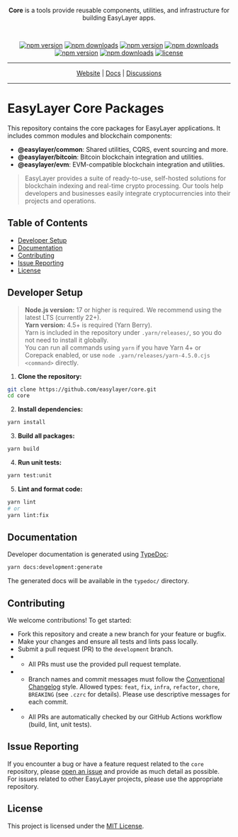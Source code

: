 <p align="center">
  <b>Core</b> is a tools provide reusable components, utilities, and infrastructure for building EasyLayer apps.
</p>
<br>

<p align="center">
  <a href="https://www.npmjs.com/package/@easylayer/common"><img alt="npm version" src="https://img.shields.io/npm/v/@easylayer/common.svg?style=flat-square"></a>
  <a href="https://www.npmjs.com/package/@easylayer/common"><img alt="npm downloads" src="https://img.shields.io/npm/dm/@easylayer/common.svg?style=flat-square"></a>
  <a href="https://www.npmjs.com/package/@easylayer/bitcoin"><img alt="npm version" src="https://img.shields.io/npm/v/@easylayer/bitcoin.svg?style=flat-square"></a>
  <a href="https://www.npmjs.com/package/@easylayer/bitcoin"><img alt="npm downloads" src="https://img.shields.io/npm/dm/@easylayer/bitcoin.svg?style=flat-square"></a>
  <a href="https://www.npmjs.com/package/@easylayer/evm"><img alt="npm version" src="https://img.shields.io/npm/v/@easylayer/evm.svg?style=flat-square"></a>
  <a href="https://www.npmjs.com/package/@easylayer/evm"><img alt="npm downloads" src="https://img.shields.io/npm/dm/@easylayer/evm.svg?style=flat-square"></a>
  <a href="./LICENSE"><img alt="license" src="https://img.shields.io/github/license/easylayer/core?style=flat-square"></a>
</p>

---

<p align="center">
  <a href="https://easylayer.io">Website</a> | <a href="https://easylayer.io/docs">Docs</a> | <a href="https://github.com/easylayer/core/discussions">Discussions</a>
</p>

---

# EasyLayer Core Packages

This repository contains the core packages for EasyLayer applications. It includes common modules and blockchain components:

- <b>@easylayer/common</b>: Shared utilities, CQRS, event sourcing and more.
- <b>@easylayer/bitcoin</b>: Bitcoin blockchain integration and utilities.
- <b>@easylayer/evm</b>: EVM-compatible blockchain integration and utilities.

> EasyLayer provides a suite of ready-to-use, self-hosted solutions for blockchain indexing and real-time crypto processing. Our tools help developers and businesses easily integrate cryptocurrencies into their projects and operations.

## Table of Contents
- [Developer Setup](#developer-setup)
- [Documentation](#documentation)
- [Contributing](#contributing)
- [Issue Reporting](#issue-reporting)
- [License](#license)

## Developer Setup

> <b>Node.js version:</b> 17 or higher is required. We recommend using the latest LTS (currently 22+).<br>
> <b>Yarn version:</b> 4.5+ is required (Yarn Berry).  
> Yarn is included in the repository under <code>.yarn/releases/</code>, so you do not need to install it globally.  
> You can run all commands using <code>yarn</code> if you have Yarn 4+ or Corepack enabled, or use <code>node .yarn/releases/yarn-4.5.0.cjs &lt;command&gt;</code> directly.

1. **Clone the repository:**
```bash
git clone https://github.com/easylayer/core.git
cd core
```

2. **Install dependencies:**
```bash
yarn install
```

3. **Build all packages:**
```bash
yarn build
```

4. **Run unit tests:**
```bash
yarn test:unit
```

5. **Lint and format code:**
```bash
yarn lint
# or
yarn lint:fix
```

## Documentation

Developer documentation is generated using [TypeDoc](https://typedoc.org/):
```bash
yarn docs:development:generate
```
The generated docs will be available in the `typedoc/` directory.

## Contributing

We welcome contributions! To get started:
- Fork this repository and create a new branch for your feature or bugfix.
- Make your changes and ensure all tests and lints pass locally.
- Submit a pull request (PR) to the `development` branch.
- - All PRs must use the provided pull request template.
- - Branch names and commit messages must follow the [Conventional Changelog](https://www.conventionalcommits.org/) style. Allowed types: `feat`, `fix`, `infra`, `refactor`, `chore`, `BREAKING` (see `.czrc` for details). Please use descriptive messages for each commit.
- - All PRs are automatically checked by our GitHub Actions workflow (build, lint, unit tests).

## Issue Reporting

If you encounter a bug or have a feature request related to the `core` repository, please [open an issue](https://github.com/easylayer/core/issues/new/choose) and provide as much detail as possible. For issues related to other EasyLayer projects, please use the appropriate repository.

## License

This project is licensed under the [MIT License](./LICENSE).